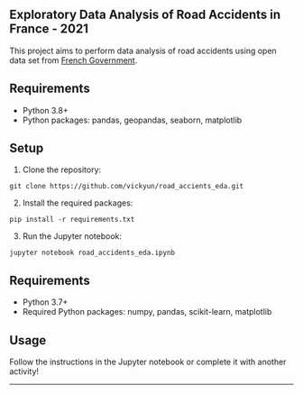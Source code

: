 ## Exploratory Data Analysis of Road Accidents in France - 2021

This project aims to perform data analysis of road accidents using open data set from [French Government](https://medium.com/r/?url=https%3A%2F%2Fwww.data.gouv.fr%2Ffr%2F).


## Requirements

- Python 3.8+
- Python packages: pandas, geopandas, seaborn, matplotlib

## Setup

1. Clone the repository:

`git clone https://github.com/vickyun/road_accients_eda.git`

2. Install the required packages:

`pip install -r requirements.txt`

3. Run the Jupyter notebook:

`jupyter notebook road_accidents_eda.ipynb`

## Requirements

- Python 3.7+
- Required Python packages: numpy, pandas, scikit-learn, matplotlib

## Usage

Follow the instructions in the Jupyter notebook or complete it with another activity!

*****


